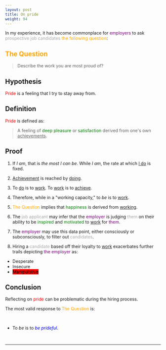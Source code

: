```yaml
---
layout: post
title: On pride
weight: 94
---
```


In my experience, it has become commonplace for <span style="color: purple;">employers</span> to ask <span style="color: DarkGray;">prospective job candidates</span> <span style="color: orange;">the following question</span>:

## <span style="color: orange;">The Question</span>

> Describe the work you are most proud of?

## Hypothesis

<span style="color: red;">Pride</span> is a feeling that I try to stay away from.

## Definition

<span style="color: red;">Pride</span> is defined as:

> A feeling of <span style="color: green;">deep pleasure</span> or <span style="color: green;">satisfaction</span> derived from one's own <u>achievements</u>.

## Proof

1. If _I am_, that is _the most I can be_. While _I am_, the rate at which <u>I do</u> is fixed.

2. <u>Achievement</u> is reached by <u>doing</u>.

3. To <u>do</u> is to <u>work</u>. To <u>work</u> is to <u>achieve</u>.

4. Therefore, while in a "working capacity," to _be_ is to <u>work</u>.

5. <span style="color: orange;">The Question</span> implies that <span style="color: green;">happiness</span> is derived from <u>working</u>.

6. The <span style="color: DarkGray;">job applicant</span> may infer that the <span style="color: purple;">employer</span> is judging <span style="color: DarkGray;">them</span> on their ability to be <span style="color: green;">inspired</span> and <span style="color: green;">motivated</span> to <u>work</u> for <span style="color: purple;">them</span>.

7. The <span style="color: purple;">employer</span> may use this data point, either consciously or subconsciously, to filter out <span style="color: DarkGray;">candidates</span>.

8. Hiring a <span style="color: DarkGray;">candidate</span> based off their loyalty to <u>work</u> exacerbates further trails depicting <span style="color: purple;">the employer</span> as:

  * Desperate
  * Insecure
  * <mark style="background-color: red;">Manipulative</mark>

## Conclusion

Reflecting on <span style="color: red;">pride</span> can be problematic during the hiring process.

The most valid response to <span style="color: orange;">The Question</span> is:

<br>

* To _be_ is to <span style="color: blue;">_be prideful_</span>.

<br>

---
